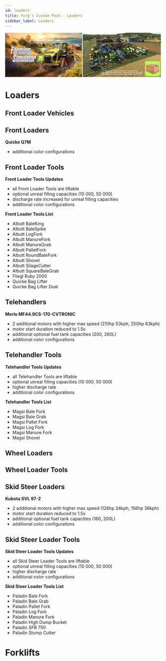 ```yaml
---
id: loaders
title: Yurg's Custom Pack - Loaders
sidebar_label: Loaders
---
```

[![](modHeader.png)](modScreen.png)
# Loaders

## Front Loader Vehicles



## Front Loaders

**Quicke Q7M**
- additional color configurations

## Front Loader Tools

**Front Loader Tools Updates**
- all Front Loader Tools are liftable
- optional unreal filling capacities (10 000, 50 000)
- discharge rate increased for unreal filling capacities
- additional color configurations

**Front Loader Tools List**
- Albutt BaleKing
- Albutt BaleSpike
- Albutt LogFork
- Albutt ManureFork
- Albutt ManureGrab
- Albutt PalletFork
- Albutt RoundBaleFork
- Albutt Shovel
- Albutt SilageCutter
- Albutt SquareBaleGrab
- Fliegl Ruby 2000
- Quicke Bag Lifter
- Quicke Bag Lifter Dual

## Telehandlers

**Merlo MF44.9CS-170-CVTRONIC**
- 2 additional motors with higher max speed (210hp 53kph, 250hp 63kph)
- motor start duration reduced to 1.5s
- additional optional fuel tank capacities (200, 260L)
- additional color configurations

## Telehandler Tools

**Telehandler Tools Updates**
- all Telehandler Tools are liftable
- optional unreal filling capacities (10 000, 50 000)
- higher discharge rate
- additional color configurations

**Telehandler Tools List**
- Magsi Bale Fork
- Magsi Bale Grab
- Magsi Pallet Fork
- Magsi Log Fork
- Magsi Manure Fork
- Magsi Shovel

## Wheel Loaders



## Wheel Loader Tools



## Skid Steer Loaders

**Kubota SVL 97-2**
- 2 additional motors with higher max speed (126hp 24kph, 156hp 36kph)
- motor start duration reduced to 1.5s
- additional optional fuel tank capacities (160, 200L)
- additional color configurations

## Skid Steer Loader Tools

**Skid Steer Loader Tools Updates**
- all Skid Steer Loader Tools are liftable
- optional unreal filling capacities (10 000, 50 000)
- higher discharge rate
- additional color configurations

**Skid Steer Loader Tools List**
- Paladin Bale Fork
- Paladin Bale Grab
- Paladin Pallet Fork
- Paladin Log Fork
- Paladin Manure Fork
- Paladin High Dump Bucket
- Paladin SFB 750
- Paladin Stump Cutter

# Forklifts


